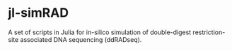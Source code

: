 # jl-simRAD
A set of scripts in Julia for in-silico simulation of double-digest restriction-site associated DNA sequencing (ddRADseq).
